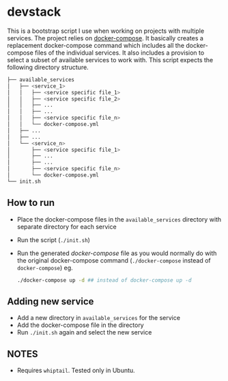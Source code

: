 # devstack

This is a bootstrap script I use when working on projects with multiple services. The project relies on [docker-compose](https://docs.docker.com/compose/). It basically creates a replacement docker-compose command which includes all the docker-compose files of the individual services. It also includes a provision to select a subset of available services to work with. This script expects the following directory structure.

```bash
├── available_services
│   ├── <service_1>
│   │   ├── <service specific file_1>
│   │   ├── <service specific file_2>
│   │   ├── ...
│   │   ├── ...
│   │   ├── <service specific file_n>
│   │   └── docker-compose.yml
│   ├── ...
│   ├── ...
│   └── <service_n>
│       ├── <service specific file_1>
│       ├── ...
│       ├── ...
│       ├── <service specific file_n>
│       └── docker-compose.yml
└── init.sh
```

## How to run

* Place the docker-compose files in the `available_services` directory with separate directory for each service
* Run the script (`./init.sh`)
* Run the generated *docker-compose* file as you would normally do with the original docker-compose command (`./docker-compose` instead of `docker-compose`)
    eg.

    ```bash
    ./docker-compose up -d ## instead of docker-compose up -d
    ```

## Adding new service

* Add a new directory in `available_services` for the service
* Add the docker-compose file in the directory
* Run `./init.sh` again and select the new service

## NOTES

* Requires `whiptail`. Tested only in Ubuntu.
